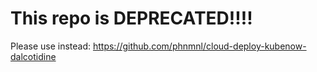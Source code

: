# This repo is DEPRECATED!!!!

Please use instead: https://github.com/phnmnl/cloud-deploy-kubenow-dalcotidine
